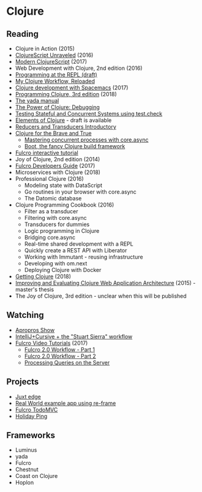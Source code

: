 # Clojure

## Reading

- Clojure in Action (2015)
- [ClojureScript Unraveled](https://funcool.github.io/clojurescript-unraveled/) (2016)
- [Modern ClojureScript](https://github.com/magomimmo/modern-cljs) (2017)
- Web Development with Clojure, 2nd edition (2016)
- [Programming at the REPL (draft)](https://5aa147747b6ee8595c2301b3--clojure-site-preview-vvvvalvalval.netlify.com/guides/repl/introduction.html)
- [My Clojure Workflow, Reloaded](http://thinkrelevance.com/blog/2013/06/04/clojure-workflow-reloaded)
- [Clojure development with Spacemacs](https://practicalli.github.io/spacemacs/) (2017)
- [Programming Clojure, 3rd edition](https://pragprog.com/book/shcloj3/programming-clojure-third-edition) (2018)
- [The yada manual](https://juxt.pro/yada/manual/index.html)
- [The Power of Clojure: Debugging](https://cambium.consulting/articles/2018/2/8/the-power-of-clojure-debugging)
- [Testing Stateful and Concurrent Systems using test.check](https://lispcast.com/testing-stateful-and-concurrent-systems-using-test-check/)
- [Elements of Clojure](https://leanpub.com/elementsofclojure) - draft is available
- [Reducers and Transducers Introductory](https://functional.works-hub.com/learn/reducers-and-transducers-introductory-d0cff)
- [Clojure for the Brave and True](https://www.braveclojure.com/clojure-for-the-brave-and-true/)
  - [Mastering concurrent processes with core.async](https://www.braveclojure.com/core-async/)
  - [Boot, the fancy Clojure build framework](https://www.braveclojure.com/appendix-b/)
- [Fulcro interactive tutorial](https://github.com/fulcrologic/fulcro#12-the-fulcro-tutorial)
- Joy of Clojure, 2nd edition (2014)
- [Fulcro Developers Guide](http://book.fulcrologic.com/) (2017)
- Microservices with Clojure (2018)
- Professional Clojure (2016)
  - Modeling state with DataScript
  - Go routines in your browser with core.async
  - The Datomic database
- Clojure Programming Cookbook (2016)
  - Filter as a transducer
  - Filtering with core.async
  - Transducers for dummies
  - Logic programming in Clojure
  - Bridging core.async
  - Real-time shared development with a REPL
  - Quickly create a REST API with Liberator
  - Working with Immutant - reusing infrastructure
  - Developing with om.next
  - Deploying Clojure with Docker
- [Getting Clojure](https://pragprog.com/book/roclojure/getting-clojure?__s=6zzuuwpzq9sdnwezp4np) (2018)
- [Improving and Evaluating Clojure Web Application Architecture](https://dspace.cc.tut.fi/dpub/bitstream/handle/123456789/23944/Kataja_Teperi.pdf?sequence=1&__s=6zzuuwpzq9sdnwezp4np) (2015) - master's thesis
- The Joy of Clojure, 3rd edition - unclear when this will be published

## Watching

- [Apropros Show](https://www.youtube.com/channel/UC1UxEQuBvfLJgWR5tk_XIXA)
- [IntelliJ+Cursive + the "Stuart Sierra" workflow](https://www.youtube.com/watch?v=9pH8jAbnpeo)
- [Fulcro Video Tutorials](https://www.youtube.com/playlist?list=PLVi9lDx-4C_Rwb8LUwW4AdjAu-39PHgEE) (2017)
  - [Fulcro 2.0 Workflow - Part 1](https://www.youtube.com/watch?v=XdLIKOJ4rKg&list=PLVi9lDx-4C_Rwb8LUwW4AdjAu-39PHgEE&index=11&t=0s)
  - [Fulcro 2.0 Workflow - Part 2](https://www.youtube.com/watch?v=xaM7sqXk32U&list=PLVi9lDx-4C_Rwb8LUwW4AdjAu-39PHgEE&index=12&t=0s)
  - [Processing Queries on the Server](https://www.youtube.com/watch?v=gbrdnSsUerI&list=PLVi9lDx-4C_Rwb8LUwW4AdjAu-39PHgEE&index=13&t=0s)

## Projects

- [Juxt edge](https://github.com/juxt/edge)
- [Real World example app using re-frame](https://github.com/gothinkster/clojurescript-reframe-realworld-example-app)
- [Fulcro TodoMVC](https://github.com/fulcrologic/fulcro-todomvc)
- [Holiday Ping](https://github.com/lambdaclass/holiday_ping)

## Frameworks

- Luminus
- yada
- Fulcro
- Chestnut
- Coast on Clojure
- Hoplon
